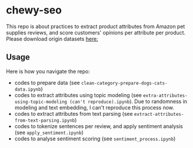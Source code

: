 # chewy-seo

This repo is about practices to extract product attributes from Amazon pet supplies reviews, and score customers' opinions per attribute per product. Please download origin datasets [here:](http://jmcauley.ucsd.edu/data/amazon/links.html) 

## Usage
Here is how you navigate the repo:

- codes to prepare data (see `clean-category-prepare-dogs-cats-data.ipynb`)
- codes to extract attributes using topic modeling (see `extra-attributes-using-topic-modeling (can't reproduce).ipynb`). Due to randomness in modeling and text embedding, I can't reproduce this process now. 
- codes to extract attributes from text parsing (see `extract-attributes-from-text-parsing.ipynb`)
- codes to tokenize sentences per review, and apply sentiment analysis (see `apply_sentiment.ipynb`)
- codes to analyse sentiment scoring (see `sentiment_process.ipynb`)
